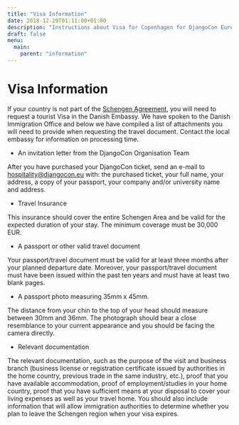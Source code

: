 ```yaml
---
title: "Visa Information"
date: 2018-12-29T01:11:00+01:00
description: "Instructions about Visa for Copenhagen for DjangoCon Europe 2019"
draft: false
menu:
  main:
    parent: "information"
---
```


# Visa Information

If your country is not part of the [Schengen Agreement](https://www.schengenvisainfo.com/who-needs-schengen-visa/), you will need to request a tourist Visa in the Danish Embassy. We have spoken to the Danish Immigration Office and below we have compiled a list of attachments you will need to provide when requesting the travel document. Contact the local embassy for information on processing time.


* An invitation letter from the DjangoCon Organisation Team

After you have purchased your DjangoCon ticket, send an e-mail to [hospitality@djangocon.eu](mailto:hospitality@djangocon.eu) with: the purchased ticket, your full name, your address, a copy of your passport, your company and/or university name and address.

* Travel Insurance

This insurance should cover the entire Schengen Area and be valid for the expected duration of your stay. The minimum coverage must be 30,000 EUR.

* A passport or other valid travel document

Your passport/travel document must be valid for at least three months after your planned departure date. Moreover, your passport/travel document must have been issued within the past ten years and must have at least two blank pages.

* A passport photo measuring 35mm x 45mm.

The distance from your chin to the top of your head should measure between 30mm and 36mm. The photograph should bear a close resemblance to your current appearance and you should be facing the camera directly.

* Relevant documentation

The relevant documentation, such as the purpose of the visit and business branch (business license or registration certificate issued by authorities in the home country, previous trade in the same industry, etc.), proof that you have available accommodation, proof of employment/studies in your home country, proof that you have sufficient means at your disposal to cover your living expenses as well as your travel home. You should also include information that will allow immigration authorities to determine whether you plan to leave the Schengen region when your visa expires.

